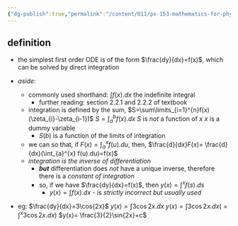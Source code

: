 ```yaml
---
{"dg-publish":true,"permalink":"/content/011/px-153-mathematics-for-physicists/term-1/px-153-c-first-order-od-es/px-153-c3-direct-integration/","noteIcon":"1","created":"2025-08-27T13:14:08.768+01:00","updated":"2024-11-26T19:36:53.000+00:00"}
---
```


## definition
- the simplest first order ODE is of the form $\frac{dy}{dx}=f(x)$, which can be solved by direct integration

- *aside*: 
	- commonly used shorthand: $\int f(x).dx$ the indefinite integral
		- further reading: section 2.2.1 and 2.2.2 of textbook
	- integration is defined by the sum, $S=\sum\limits_{i=1}^{n}f(x)(\zeta_{i}-\zeta_{i-1})$
		$S=\int_{a}^{b}f(x).dx$
			$S$ is *not* a function of $x$
			$x$ is a dummy variable
		- $S(b)$ is a function of the limits of integration
	- we can so that, if $F(x)=\int_{a}^{x}f(u).du$, then, $\frac{d}{dx}F(x)= \frac{d}{dx}(\int_{a}^{x} f(u).du)=f(x)$
	- *integration is the inverse of differentiation*
		- ***but*** differentiation does *not* have a unique inverse, therefore there is a *constant of integration*
		- so, if we have $\frac{dy}{dx}=f(x)$, then $y(x)=\int^{x}f(s).ds$
			- $y(x)=\int f(x).dx$ - is *strictly incorrect but usually used*

-  eg: $\frac{dy}{dx}=3\cos{2x}$
		$y(x)=\int 3\cos{2x}.dx$
		$y(x)=\int 3\cos{2x}.dx(=\int^x 3\cos{2x}.dx)$
		$y(x)= \frac{3}{2}\sin{2x}+c$ 
